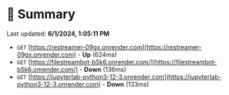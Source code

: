 # 📖 Summary
Last updated: **6/1/2024, 1:05:11 PM**

- `GET` [https://restreamer-09gx.onrender.com](https://restreamer-09gx.onrender.com) - **Up** (624ms)
- `GET` [https://filestreambot-b5k6.onrender.com/](https://filestreambot-b5k6.onrender.com/) - **Down** (136ms)
- `GET` [https://jupyterlab-python3-12-3.onrender.com](https://jupyterlab-python3-12-3.onrender.com) - **Down** (133ms)
